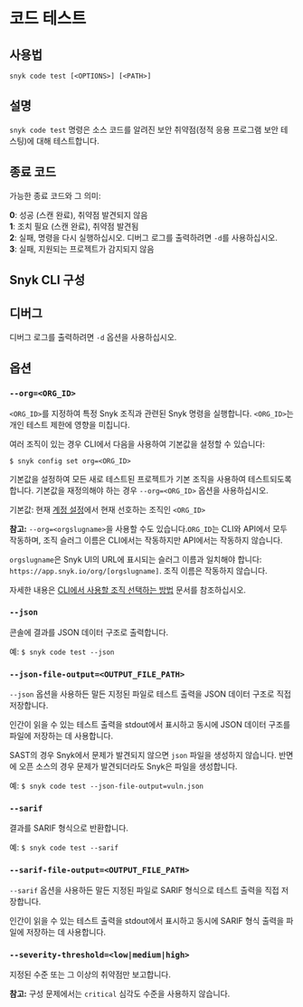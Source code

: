 # 코드 테스트

## 사용법

`snyk code test [<OPTIONS>] [<PATH>]`

## 설명

`snyk code test` 명령은 소스 코드를 알려진 보안 취약점(정적 응용 프로그램 보안 테스팅)에 대해 테스트합니다.

## 종료 코드

가능한 종료 코드와 그 의미:

**0**: 성공 (스캔 완료), 취약점 발견되지 않음\
**1**: 조치 필요 (스캔 완료), 취약점 발견됨\
**2**: 실패, 명령을 다시 실행하십시오. 디버그 로그를 출력하려면 `-d`를 사용하십시오.\
**3**: 실패, 지원되는 프로젝트가 감지되지 않음

## Snyk CLI 구성

## 디버그

디버그 로그를 출력하려면 `-d` 옵션을 사용하십시오.

## 옵션

### `--org=<ORG_ID>`

`<ORG_ID>`를 지정하여 특정 Snyk 조직과 관련된 Snyk 명령을 실행합니다. `<ORG_ID>`는 개인 테스트 제한에 영향을 미칩니다.

여러 조직이 있는 경우 CLI에서 다음을 사용하여 기본값을 설정할 수 있습니다:

`$ snyk config set org=<ORG_ID>`

기본값을 설정하여 모든 새로 테스트된 프로젝트가 기본 조직을 사용하여 테스트되도록 합니다. 기본값을 재정의해야 하는 경우 `--org=<ORG_ID>` 옵션을 사용하십시오.

기본값: 현재 [계정 설정](https://app.snyk.io/account)에서 현재 선호하는 조직인 `<ORG_ID>`

**참고:** `--org=<orgslugname>`을 사용할 수도 있습니다.`ORG_ID`는 CLI와 API에서 모두 작동하며, 조직 슬러그 이름은 CLI에서는 작동하지만 API에서는 작동하지 않습니다.

`orgslugname`은 Snyk UI의 URL에 표시되는 슬러그 이름과 일치해야 합니다: `https://app.snyk.io/org/[orgslugname]`. 조직 이름은 작동하지 않습니다.

자세한 내용은 [CLI에서 사용할 조직 선택하는 방법](https://docs.snyk.io/snyk-cli/scan-and-maintain-projects-using-the-cli/how-to-select-the-organization-to-use-in-the-cli) 문서를 참조하십시오.

### `--json`

콘솔에 결과를 JSON 데이터 구조로 출력합니다.

예: `$ snyk code test --json`

### `--json-file-output=<OUTPUT_FILE_PATH>`

`--json` 옵션을 사용하든 말든 지정된 파일로 테스트 출력을 JSON 데이터 구조로 직접 저장합니다.

인간이 읽을 수 있는 테스트 출력을 stdout에서 표시하고 동시에 JSON 데이터 구조를 파일에 저장하는 데 사용합니다.

SAST의 경우 Snyk에서 문제가 발견되지 않으면 `json` 파일을 생성하지 않습니다. 반면에 오픈 소스의 경우 문제가 발견되더라도 Snyk은 파일을 생성합니다.

예: `$ snyk code test --json-file-output=vuln.json`

### `--sarif`

결과를 SARIF 형식으로 반환합니다.

예: `$ snyk code test --sarif`

### `--sarif-file-output=<OUTPUT_FILE_PATH>`

`--sarif` 옵션을 사용하든 말든 지정된 파일로 SARIF 형식으로 테스트 출력을 직접 저장합니다.

인간이 읽을 수 있는 테스트 출력을 stdout에서 표시하고 동시에 SARIF 형식 출력을 파일에 저장하는 데 사용합니다.

### `--severity-threshold=<low|medium|high>`

지정된 수준 또는 그 이상의 취약점만 보고합니다.

**참고:**  구성 문제에서는 `critical` 심각도 수준을 사용하지 않습니다.